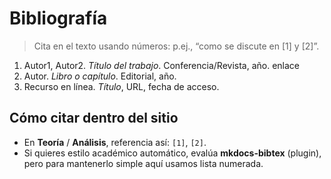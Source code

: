# Bibliografía

> Cita en el texto usando números: p.ej., “como se discute en [1] y [2]”.

1. Autor1, Autor2. *Título del trabajo*. Conferencia/Revista, año. enlace
2. Autor. *Libro o capítulo*. Editorial, año.
3. Recurso en línea. *Título*, URL, fecha de acceso.

## Cómo citar dentro del sitio
- En **Teoría** / **Análisis**, referencia así: `[1]`, `[2]`.
- Si quieres estilo académico automático, evalúa **mkdocs-bibtex** (plugin), pero para mantenerlo simple aquí usamos lista numerada.
